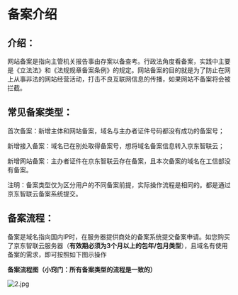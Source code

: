 # **备案介绍**

## **介绍：**

网站备案是指向主管机关报告事由存案以备查考。行政法角度看备案，实践中主要是《立法法》和《法规规章备案条例》的规定。网站备案的目的就是为了防止在网上从事非法的网站经营活动，打击不良互联网信息的传播，如果网站不备案将会被拦截。

## **常见备案类型：**

首次备案：新增主体和网站备案，域名与主办者证件号码都没有成功的备案号；

新增接入备案：域名已在别处取得备案号，想将域名备案信息转入京东智联云；

新增网站备案：主办者证件在京东智联云存在备案，且本次备案的域名在工信部没有备案。

注明：备案类型仅为区分用户的不同备案前提，实际操作流程是相同的。都是通过京东智联云备案系统提交。

## **备案流程：**

备案是域名指向国内IP时，在服务器提供商处的备案系统提交备案申请。如您购买了京东智联云服务器（**有效期必须为3个月以上的包年/包月类型**），且域名有使用备案的需求，即可按照如下图示操作

**备案流程图（小窍门：所有备案类型的流程是一致的）**

![2.jpg](https://github.com/jdcloudcom/cn/blob/joytaobao-beian-20190830/image/ICP-License-Service/Introduction-cn-1.jpg)

